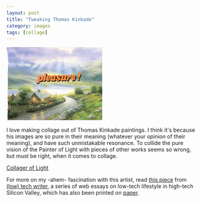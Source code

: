```yaml
---
layout: post
title: "Tweaking Thomas Kinkade"
category: images
tags: [collage]
---
```

[![Kinkade!](/assets/pleasure!.jpg)](http://imby.net/images/galleries/collage-kinkade/)

I love making collage out of Thomas Kinkade paintings. I think it's because his images are so pure in their meaning (whatever your *opinion* of their meaning), and have such unmistakable resonance. To collide the pure vision of the Painter of Light with pieces of other works seems so wrong, but must be right, when it comes to collage.

<a href="http://imby.net/images/galleries/collage-kinkade/" target="_blank">Collager of Light</a>

For more on my -ahem- fascination with this artist, read [this piece](http://www.imby.net/20090512/simpler-times) from [&#40;low&#41; tech writer](http://www.imby.net/tags.html#(low)%20tech%20writer-ref), a series of web essays on low-tech lifestyle in high-tech Silicon Valley, which has also been printed on [paper](http://bit.ly/lowtechwriter). 

